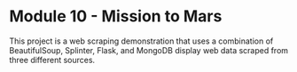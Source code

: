 # Module 10 - Mission to Mars
This project is a web scraping demonstration that uses a combination of BeautifulSoup, Splinter, Flask, and MongoDB display web data scraped from three different sources.
